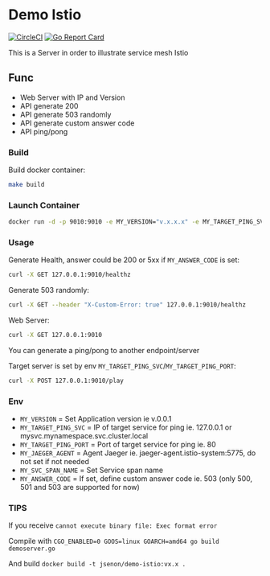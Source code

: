 # Demo Istio

[![CircleCI](https://circleci.com/gh/jsenon/demo-istio.svg?style=svg)](https://circleci.com/gh/jsenon/demo-istio)
[![Go Report Card](https://goreportcard.com/badge/github.com/jsenon/demo-istio)](https://goreportcard.com/report/github.com/jsenon/demo-istio)

This is a Server in order to illustrate service mesh Istio

## Func

- Web Server with IP and Version
- API generate 200
- API generate 503 randomly
- API generate custom answer code
- API ping/pong

### Build

Build docker container:

```sh
make build
```

### Launch Container

```sh
docker run -d -p 9010:9010 -e MY_VERSION="v.x.x.x" -e MY_TARGET_PING_SVC="xxx" -e MY_TARGET_PING_PORT="80" jsenon/demo-istio:develop
```

### Usage

Generate Health, answer could be 200 or 5xx if `MY_ANSWER_CODE` is set:

```sh
curl -X GET 127.0.0.1:9010/healthz
```

Generate 503 randomly:

```sh
curl -X GET --header "X-Custom-Error: true" 127.0.0.1:9010/healthz
```

Web Server:

```sh
curl -X GET 127.0.0.1:9010
```

You can generate a ping/pong to another endpoint/server

Target server is set by env `MY_TARGET_PING_SVC`/`MY_TARGET_PING_PORT`:

```sh
curl -X POST 127.0.0.1:9010/play
```

### Env

- `MY_VERSION` = Set Application version ie v.0.0.1
- `MY_TARGET_PING_SVC` = IP of target service for ping ie. 127.0.0.1 or mysvc.mynamespace.svc.cluster.local
- `MY_TARGET_PING_PORT` = Port of target service for ping ie. 80
- `MY_JAEGER_AGENT` = Agent Jaeger ie. jaeger-agent.istio-system:5775, do not set if not needed
- `MY_SVC_SPAN_NAME` = Set Service span name
- `MY_ANSWER_CODE` = If set, define custom answer code ie. 503 (only 500, 501 and 503 are supported for now)

### TIPS

If you receive `cannot execute binary file: Exec format error`

Compile with  `CGO_ENABLED=0 GOOS=linux GOARCH=amd64 go build demoserver.go`

And build `docker build -t jsenon/demo-istio:vx.x .`
